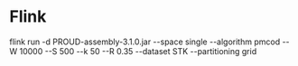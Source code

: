 # Flink
flink run -d PROUD-assembly-3.1.0.jar  --space single --algorithm pmcod --W 10000 --S 500 --k 50 --R 0.35 --dataset STK --partitioning grid